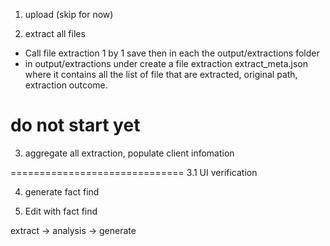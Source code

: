 1. upload (skip for now)

2. extract all files

- Call file extraction 1 by 1 save then in each the output/extractions folder
- in output/extractions under create a file extraction extract_meta.json where it contains all the list of file that are extracted, original path, extraction outcome.

# do not start yet

3. aggregate all extraction, populate client infomation


==============================
3.1 UI verification

4. generate fact find

5. Edit with fact find


extract -> analysis -> generate
